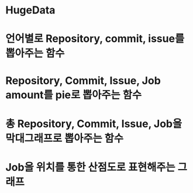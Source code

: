 # HugeData


# 언어별로  Repository, commit, issue를 뽑아주는 함수

# Repository, Commit, Issue, Job amount를 pie로 뽑아주는 함수

# 총 Repository, Commit, Issue, Job을 막대그래프로 뽑아주는 함수

# Job을 위치를 통한 산점도로 표현해주는 그래프